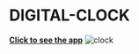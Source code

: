 # DIGITAL-CLOCK
[**Click to see the app**](https://digital-clock-umber.vercel.app/)
![clock](https://user-images.githubusercontent.com/109017689/204120715-39c22dc7-15dc-479e-825c-4fa7a1007ba8.PNG)
